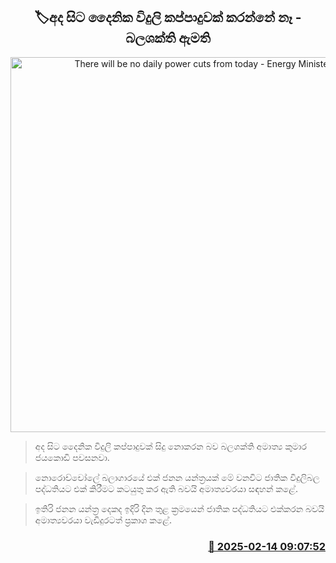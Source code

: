 <p align='center'><b><h2 align='center' title='There will be no daily power cuts from today - Energy Minister'>🏷අද සිට දෛනික විදුලි කප්පාදුවක් කරන්නේ නෑ - බලශක්ති ඇමති</h2></b></p>
<p align='center'><img src='https://helakuru.sgp1.cdn.digitaloceanspaces.com/esana/images/lib/kumara-hhh.jpg' width='600' alt='There will be no daily power cuts from today - Energy Minister'></p>

> අද සිට දෛනික විදුලි කප්පාදුවක් සිදු නොකරන බව බලශක්ති අමාත්‍ය කුමාර ජයකොඩි පවසනවා.

> නොරොච්චෝලේ බලාගාරයේ එක් ජනන යන්ත්‍රයක් මේ වනවිට ජාතික විදුලිබල පද්ධතියට එක් කිරීමට කටයුතු කර ඇති බවයි අමාත්‍යවරයා සඳහන් කළේ.

> ඉතිරි ජනන යන්ත්‍ර දෙකද ඉදිරි දින තුළ ක්‍රමයෙන් ජාතික පද්ධතියට එක්කරන බවයි අමාත්‍යවරයා වැඩිදුරටත් ප්‍රකාශ කළේ.



<h3 align='right'><a href='https://www.helakuru.lk/esana/p/107455/'>📅 2025-02-14 09:07:52</a></h3>
